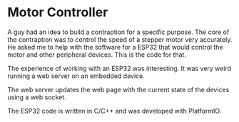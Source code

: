 # Motor Controller

A guy had an idea to build a contraption for a specific purpose. The core of the contraption was to control the speed of a stepper motor very accurately. He asked me to help with the software for a ESP32 that would control the motor and other peripheral devices. This is the code for that.

The experience of working with an ESP32 was interesting. It was very weird running a web server on an embedded device.

The web server updates the web page with the current state of the devices using a web socket.

The ESP32 code is written in C/C++ and was developed with PlatformIO.